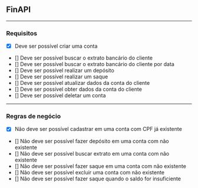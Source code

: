 ## FinAPI

---

### Requisitos

- [x] Deve ser possível criar uma conta 
- [] Deve ser possível buscar o extrato bancário do cliente
- [] Deve ser possível buscar o extrato bancário do cliente por data
- [] Deve ser possível realizar um depósito 
- [] Deve ser possível realizar um saque
- [] Deve ser possível atualizar dados da conta do cliente
- [] Deve ser possível obter dados da conta do cliente 
- [] Deve ser possível deletar um conta 

---

### Regras de negócio

- [x] Não deve ser possível cadastrar em uma conta com CPF já existente
- [] Não deve ser possível fazer depósito em uma conta com não existente
- [] Não deve ser possível buscar extrato em uma conta com não existente
- [] Não deve ser possível fazer saque em uma conta com não existente
- [] Não deve ser possível excluir uma conta com não existente
- [] Não deve ser possível fazer saque quando o saldo for insuficiente